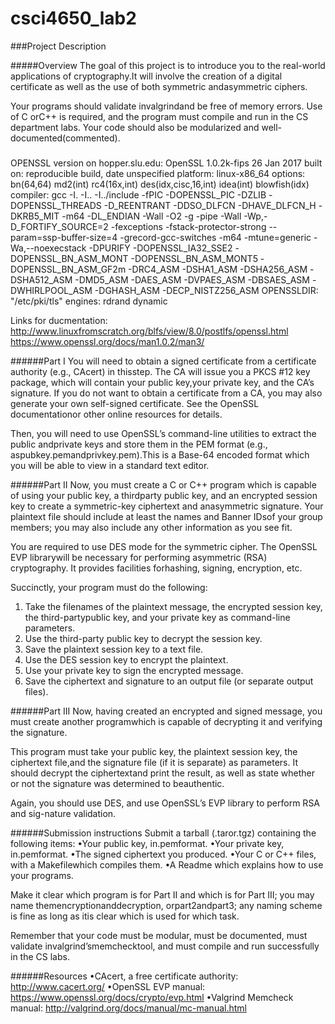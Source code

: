 # csci4650_lab2

###Project Description

#####Overview
The goal of this project is to introduce you to the real-world applications of cryptography.It will involve the creation of a digital certificate as well as the use of both symmetric andasymmetric ciphers.

Your programs should validate invalgrindand be free of memory errors. Use of C orC++ is required, and the program must compile and run in the CS department labs. Your code should also be modularized and well-documented(commented).

#####
OPENSSL version on hopper.slu.edu: 
OpenSSL 1.0.2k-fips  26 Jan 2017
built on: reproducible build, date unspecified
platform: linux-x86_64
options:  bn(64,64) md2(int) rc4(16x,int) des(idx,cisc,16,int) idea(int) blowfish(idx)
compiler: gcc -I. -I.. -I../include  -fPIC -DOPENSSL_PIC -DZLIB -DOPENSSL_THREADS -D_REENTRANT -DDSO_DLFCN -DHAVE_DLFCN_H -DKRB5_MIT -m64 -DL_ENDIAN -Wall -O2 -g -pipe -Wall -Wp,-D_FORTIFY_SOURCE=2 -fexceptions -fstack-protector-strong --param=ssp-buffer-size=4 -grecord-gcc-switches   -m64 -mtune=generic -Wa,--noexecstack -DPURIFY -DOPENSSL_IA32_SSE2 -DOPENSSL_BN_ASM_MONT -DOPENSSL_BN_ASM_MONT5 -DOPENSSL_BN_ASM_GF2m -DRC4_ASM -DSHA1_ASM -DSHA256_ASM -DSHA512_ASM -DMD5_ASM -DAES_ASM -DVPAES_ASM -DBSAES_ASM -DWHIRLPOOL_ASM -DGHASH_ASM -DECP_NISTZ256_ASM
OPENSSLDIR: "/etc/pki/tls"
engines:  rdrand dynamic

Links for ducmentation:
http://www.linuxfromscratch.org/blfs/view/8.0/postlfs/openssl.html
https://www.openssl.org/docs/man1.0.2/man3/

######Part I
You will need to obtain a signed certificate from a certificate authority (e.g., CAcert) in thisstep. The CA will issue you a PKCS #12 key package, which will contain your public key,your private key, and the CA’s signature. If you do not want to obtain a certificate from a CA, you may also generate your own self-signed certificate. See the OpenSSL documentationor other online resources for details.

Then, you will need to use OpenSSL’s command-line utilities to extract the public andprivate keys and store them in the PEM format (e.g., aspubkey.pemandprivkey.pem).This is a Base-64 encoded format which you will be able to view in a standard text editor.

######Part II
Now, you must create a C or C++ program which is capable of using your public key, a thirdparty public key, and an encrypted session key to create a symmetric-key ciphertext and anasymmetric signature. Your plaintext file should include at least the names and Banner IDsof your group members; you may also include any other information as you see fit.

You are required to use DES mode for the symmetric cipher. The OpenSSL EVP librarywill be necessary for performing asymmetric (RSA) cryptography. It provides facilities forhashing, signing, encryption, etc.

Succinctly, your program must do the following:
1. Take the filenames of the plaintext message, the encrypted session key, the third-partypublic key, and your private key as command-line parameters.
2. Use the third-party public key to decrypt the session key.
3. Save the plaintext session key to a text file.
4. Use the DES session key to encrypt the plaintext.
5. Use your private key to sign the encrypted message.
6. Save the ciphertext and signature to an output file (or separate output files).

######Part III
Now, having created an encrypted and signed message, you must create another programwhich is capable of decrypting it and verifying the signature.

This program must take your public key, the plaintext session key, the ciphertext file,and the signature file (if it is separate) as parameters.  It should decrypt the ciphertextand print the result, as well as state whether or not the signature was determined to beauthentic.

Again, you should use DES, and use OpenSSL’s EVP library to perform RSA and sig-nature validation.

######Submission instructions
Submit a tarball (.taror.tgz) containing the following items:
•Your public key, in.pemformat.
•Your private key, in.pemformat.
•The signed ciphertext you produced.
•Your C or C++ files, with a Makefilewhich compiles them.
•A Readme which explains how to use your programs.

Make it clear which program is for Part II and which is for Part III; you may name themencryptionanddecryption, orpart2andpart3; any naming scheme is fine as long as itis clear which is used for which task.

Remember that your code must be modular, must be documented, must validate invalgrind’smemchecktool, and must compile and run successfully in the CS labs.

######Resources
•CAcert, a free certificate authority:
http://www.cacert.org/
•OpenSSL EVP manual:
https://www.openssl.org/docs/crypto/evp.html
•Valgrind Memcheck manual:
http://valgrind.org/docs/manual/mc-manual.html
